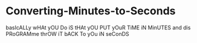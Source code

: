 # Converting-Minutes-to-Seconds

basIcALLy wHAt yOU Do iS tHAt yOU PUT yOuR TiME iN MinUTES and dis PRoGRAMme thrOW iT bACK To yOu iN seConDS
